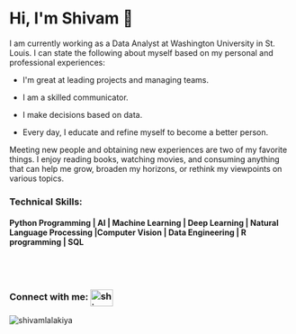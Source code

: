 
<h1>Hi, I'm Shivam 👋</h1>
I am currently working as a Data Analyst at Washington University in St. Louis.
I can state the following about myself based on my personal and professional experiences:</br>

- I'm great at leading projects and managing teams.</br>

- I am a skilled communicator.</br>

- I make decisions based on data.</br>

- Every day, I educate and refine myself to become a better person.</br>

Meeting new people and obtaining new experiences are two of my favorite things. I enjoy reading books, watching movies, and consuming anything that can help me grow, broaden my horizons, or rethink my viewpoints on various topics.</br>
</h4>
<h3>Technical Skills:</br></h3>

<h4>Python Programming | AI | Machine Learning | Deep Learning | Natural Language Processing |Computer Vision | Data Engineering | R programming | SQL </h4></br></br>
<h3>Connect with me:
<a href="https://www.linkedin.com/in/shivam-lalakiya/" target="blank"><img align="center" src="https://cdn.jsdelivr.net/npm/simple-icons@3.0.1/icons/linkedin.svg" alt="shivamlalakiya" height="30" width="40" /></a></h3>
</p>
<p align="left"> <img src="https://komarev.com/ghpvc/?username=shivamlalakiya&label=Profile%20views&color=0e75b6&style=flat" alt="shivamlalakiya" /> </p>

